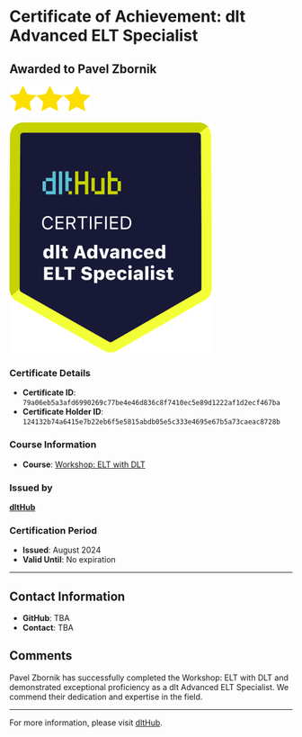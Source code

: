 
# Certificate of Achievement: dlt Advanced ELT Specialist

## Awarded to **Pavel Zbornik**

<img src="../badges/star.png" width="48"><img src="../badges/star.png" width="48"><img src="../badges/star.png" width="48">

![Course Image](../badges/advanced_etl_specialist.png)

### Certificate Details
- **Certificate ID**: `79a06eb5a3afd6990269c77be4e46d836c8f7410ec5e89d1222af1d2ecf467ba`
- **Certificate Holder ID**: `124132b74a6415e7b22eb6f5e5815abdb05e5c333e4695e67b5a73caeac8728b`

### Course Information
- **Course**: [Workshop: ELT with DLT](https://github.com/dlt-hub/dlthub-education/tree/main/workshops/workshop_august_2024)

### Issued by
[**dltHub**](https://dlthub.com/) 

### Certification Period
- **Issued**: August 2024
- **Valid Until**: No expiration

---

## Contact Information
- **GitHub**: TBA
- **Contact**: TBA

## Comments
Pavel Zbornik has successfully completed the Workshop: ELT with DLT and demonstrated exceptional proficiency as a dlt Advanced ELT Specialist. We commend their dedication and expertise in the field.

---

For more information, please visit [dltHub](https://dlthub.com/).
    